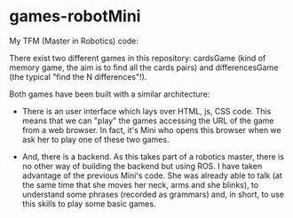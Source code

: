 # games-robotMini
My TFM (Master in Robotics) code:

There exist two different games in this repository: cardsGame (kind of memory game, the aim is to find all the cards pairs) and differencesGame (the typical "find the N differences"!). 

Both games have been built with a similar architecture:

- There is an user interface which lays over HTML, js, CSS code. This means that we can "play" the games accessing the URL of the game from a web browser. In fact, it's Mini who opens this browser when we ask her to play one of these two games.

- And, there is a backend. As this takes part of a robotics master, there is no other way of building the backend but using ROS. I have taken advantage of the previous Mini's code. She was already able to talk (at the same time that she moves her neck, arms  and she blinks), to understand some phrases (recorded as grammars) and, in short, to use this skills to play some basic games.
